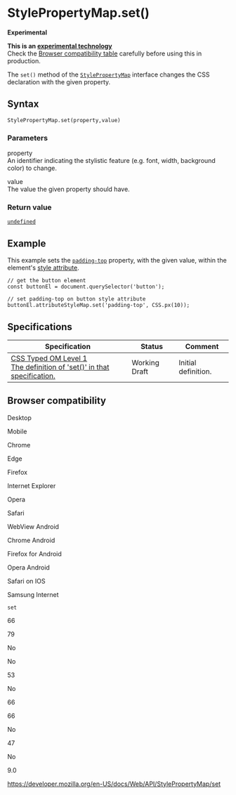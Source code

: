 StylePropertyMap.set()
======================

**Experimental**

**This is an [experimental technology](https://developer.mozilla.org/en-US/docs/MDN/Guidelines/Conventions_definitions#experimental)**  
Check the [Browser compatibility table](#browser_compatibility) carefully before using this in production.

The `set()` method of the [`StylePropertyMap`](../stylepropertymap) interface changes the CSS declaration with the given property.

Syntax
------

    StylePropertyMap.set(property,value)

### Parameters

property  
An identifier indicating the stylistic feature (e.g. font, width, background color) to change.

value  
The value the given property should have.

### Return value

[`undefined`](https://developer.mozilla.org/en-US/docs/Web/JavaScript/Reference/Global_Objects/undefined)

Example
-------

This example sets the [`padding-top`](https://developer.mozilla.org/en-US/docs/Web/CSS/padding-top) property, with the given value, within the element's [style attribute](https://developer.mozilla.org/en-US/docs/Web/HTML/Global_attributes/style).

    // get the button element
    const buttonEl = document.querySelector('button');

    // set padding-top on button style attribute
    buttonEl.attributeStyleMap.set('padding-top', CSS.px(10));

Specifications
--------------

<table><thead><tr class="header"><th>Specification</th><th>Status</th><th>Comment</th></tr></thead><tbody><tr class="odd"><td><a href="https://drafts.css-houdini.org/css-typed-om-1/#dom-stylepropertymap-set">CSS Typed OM Level 1<br />
<span class="small">The definition of 'set()' in that specification.</span></a></td><td><span class="spec-wd">Working Draft</span></td><td>Initial definition.</td></tr></tbody></table>

Browser compatibility
---------------------

Desktop

Mobile

Chrome

Edge

Firefox

Internet Explorer

Opera

Safari

WebView Android

Chrome Android

Firefox for Android

Opera Android

Safari on IOS

Samsung Internet

`set`

66

79

No

No

53

No

66

66

No

47

No

9.0

<a href="https://developer.mozilla.org/en-US/docs/Web/API/StylePropertyMap/set" class="_attribution-link">https://developer.mozilla.org/en-US/docs/Web/API/StylePropertyMap/set</a>

